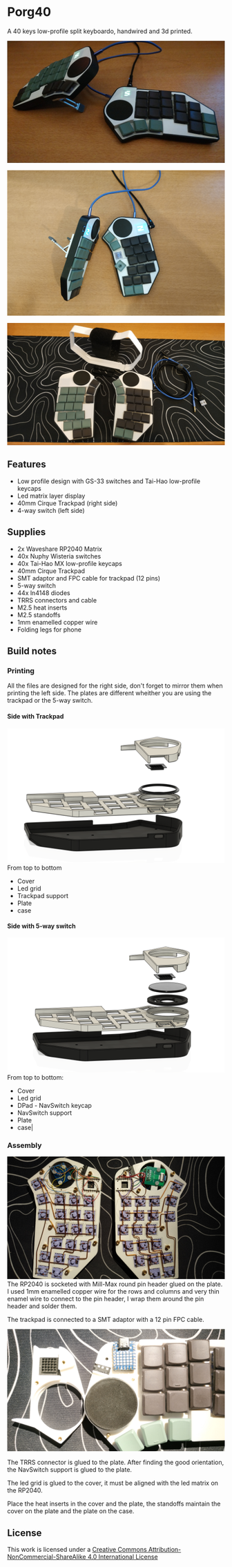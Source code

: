 # Porg40
A 40 keys low-profile split keyboardo, handwired and 3d printed.

![Porg40](./img/Main.png)

![Porg40](./img/Photo2.png)

![Full kit](./img/FullKit.png)

## Features

- Low profile design with GS-33 switches and Tai-Hao low-profile keycaps
- Led matrix layer display
- 40mm Cirque Trackpad (right side)
- 4-way switch (left side)

## Supplies

- 2x Waveshare RP2040 Matrix
- 40x Nuphy Wisteria switches
- 40x Tai-Hao MX low-profile keycaps
- 40mm Cirque Trackpad
- SMT adaptor and FPC cable for trackpad (12 pins)
- 5-way switch
- 44x ln4148 diodes
- TRRS connectors and cable
- M2.5 heat inserts
- M2.5 standoffs
- 1mm enamelled copper wire
- Folding legs for phone



## Build notes

### Printing

All the files are designed for the right side, don't forget to mirror them when printing the left side.
The plates are different wheither you are using the trackpad or the 5-way switch.

#### Side with Trackpad
![Trackpad plate](./img/Trackpad-Side.png)
From top to bottom
- Cover
- Led grid
- Trackpad support
- Plate
- case


#### Side with 5-way switch

![5-way plate](./img/NavSwitch-Side.png)
From top to bottom:
- Cover
- Led grid
- DPad - NavSwitch keycap
- NavSwitch support
- Plate
- case|


### Assembly

![Wiring](./img/Wiring.png)
The RP2040 is socketed with Mill-Max round pin header glued on the plate.
I used 1mm enamelled copper wire for the rows and columns and very thin enamel wire to connect to the pin header, I wrap them around the pin header and solder them.

The trackpad is connected to a SMT adaptor with a 12 pin FPC cable.


![RP2040 placement](./img/RP2040-Matrix.png)

The TRRS connector is glued to the plate.
After finding the good orientation, the NavSwitch support is glued to the plate.

The led grid is glued to the cover, it must be aligned with the led matrix on the RP2040.

Place the heat inserts in the cover and the plate, the standoffs maintain the cover on the plate and the plate on the case.

## License

This work is licensed under a <a rel="license" href="http://creativecommons.org/licenses/by-nc-sa/4.0/">Creative Commons Attribution-NonCommercial-ShareAlike 4.0 International License</a>
